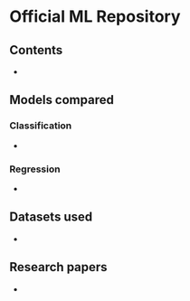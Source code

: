 # Official ML Repository
## Contents
-

## Models compared
### Classification
-
### Regression
-

## Datasets used
-
## Research papers
-

<!-- citations -->
[1]: placeholder "atharvaingale"
[2]: https://www.kaggle.com/datasets/sanchitagholap/crop-and-fertilizer-dataset-for-westernmaharashtra "Crop and Fertilizer Dataset for WesternMaharashtra"